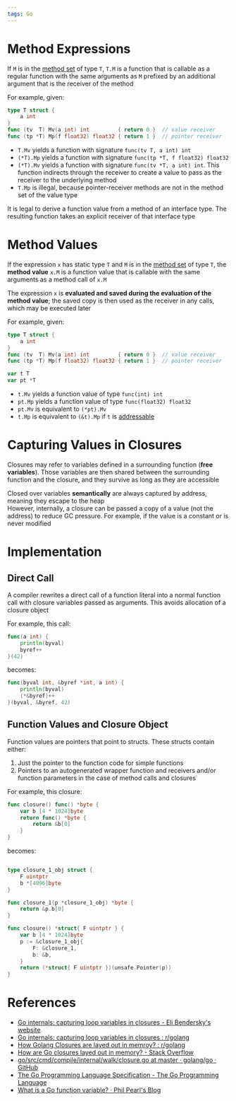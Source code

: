 ```yaml
---
tags: Go
---
```


# Method Expressions

If `M` is in the [method set](https://tip.golang.org/ref/spec#Method_sets) of type `T`, `T.M` is a function that is callable as a regular function with the same arguments as `M` prefixed by an additional argument that is the receiver of the method

For example, given:

```go
type T struct {
	a int
}
func (tv  T) Mv(a int) int         { return 0 }  // value receiver
func (tp *T) Mp(f float32) float32 { return 1 }  // pointer receiver
```

- `T.Mv` yields a function with signature `func(tv T, a int) int`
- `(*T).Mp` yields a function with signature `func(tp *T, f float32) float32`
- `(*T).Mv` yields a function with signature `func(tv *T, a int) int`. This function indirects through the receiver to create a value to pass as the receiver to the underlying method
- `T.Mp` is illegal, because pointer-receiver methods are not in the method set of the value type

It is legal to derive a function value from a method of an interface type. The resulting function takes an explicit receiver of that interface type

# Method Values

If the expression `x` has static type `T` and `M` is in the [method set](https://tip.golang.org/ref/spec#Method_sets) of type `T`, the **method value** `x.M` is a function value that is callable with the same arguments as a method call of `x.M`

The expression `x` is **evaluated and saved during the evaluation of the method value**; the saved copy is then used as the receiver in any calls, which may be executed later

For example, given:

```go
type T struct {
	a int
}
func (tv  T) Mv(a int) int         { return 0 }  // value receiver
func (tp *T) Mp(f float32) float32 { return 1 }  // pointer receiver

var t T
var pt *T
```

- `t.Mv` yields a function value of type `func(int) int`
- `pt.Mp` yields a function value of type `func(float32) float32`
- `pt.Mv` is equivalent to `(*pt).Mv`
- `t.Mp` is equivalent to `(&t).Mp` if `t` is [addressable](https://tip.golang.org/ref/spec#Address_operators)

# Capturing Values in Closures

Closures may refer to variables defined in a surrounding function (**free variables**). Those variables are then shared between the surrounding function and the closure, and they survive as long as they are accessible

Closed over variables **semantically** are always captured by address, meaning they escape to the heap  
However, internally, a closure can be passed a copy of a value (not the address) to reduce GC pressure. For example, if the value is a constant or is never modified

# Implementation

## Direct Call

A compiler rewrites a direct call of a function literal into a normal function call with closure variables passed as arguments. This avoids allocation of a closure object

For example, this call:

```go
func(a int) {
	println(byval)
	byref++
}(42)
```

becomes:

``` go
func(byval int, &byref *int, a int) {
	println(byval)
	(*&byref)++
}(byval, &byref, 42)
```

## Function Values and Closure Object

Function values are pointers that point to structs. These structs contain either:

1. Just the pointer to the function code for simple functions
2. Pointers to an autogenerated wrapper function and receivers and/or function parameters in the case of method calls and closures

For example, this closure:

```go
func closure() func() *byte {
    var b [4 * 1024]byte
    return func() *byte {
        return &b[0]
    }
}
```

becomes:

```go

type closure_1_obj struct {
	F uintptr
	b *[4096]byte
}

func closure_1(p *closure_1_obj) *byte {
	return &p.b[0]
}

func closure() *struct{ F uintptr } {
	var b [4 * 1024]byte
	p := &closure_1_obj{
		F: &closure_1,
		b: &b,
	}
	return (*struct{ F uintptr })(unsafe.Pointer(p))
}
```

# References

- [Go internals: capturing loop variables in closures - Eli Bendersky's website](https://eli.thegreenplace.net/2019/go-internals-capturing-loop-variables-in-closures/)
- [Go internals: capturing loop variables in closures : r/golang](https://www.reddit.com/r/golang/comments/d6pwu1/go_internals_capturing_loop_variables_in_closures/)
- [How Golang Closures are layed out in memroy? : r/golang](https://www.reddit.com/r/golang/comments/on2vo9/how_golang_closures_are_layed_out_in_memroy/)
- [How are Go closures layed out in memory? - Stack Overflow](https://stackoverflow.com/questions/51489323/how-are-go-closures-layed-out-in-memory)
- [go/src/cmd/compile/internal/walk/closure.go at master · golang/go · GitHub](https://github.com/golang/go/blob/master/src/cmd/compile/internal/walk/closure.go)
- [The Go Programming Language Specification - The Go Programming Language](https://tip.golang.org/ref/spec#Method_values)
- [What is a Go function variable? · Phil Pearl's Blog](https://philpearl.github.io/post/functionpointers/)
